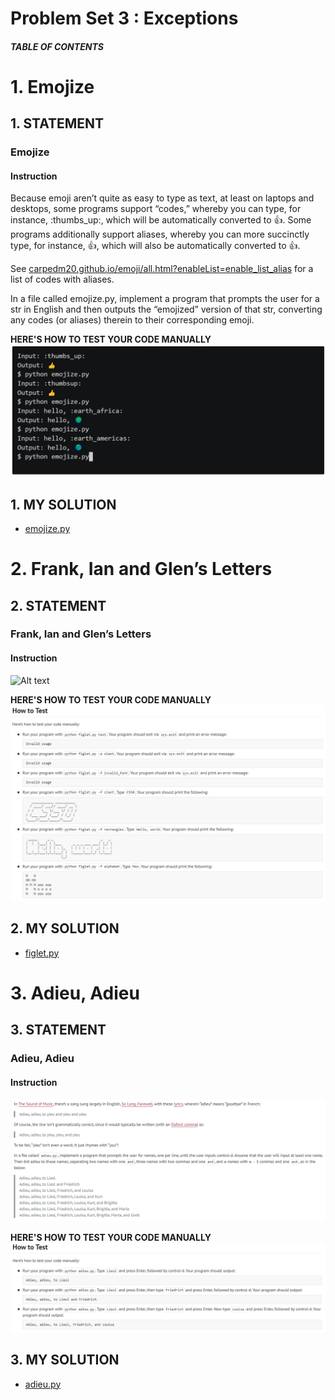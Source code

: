 # Problem Set 3 : Exceptions

##### TABLE OF CONTENTS


# 1. Emojize
## 1. STATEMENT
### Emojize
#### Instruction
Because emoji aren’t quite as easy to type as text, at least on laptops and desktops, some programs support “codes,” whereby you can type, for instance, :thumbs_up:, which will be automatically converted to 👍. Some programs additionally support aliases, whereby you can more succinctly type, for instance, :thumbsup:, which will also be automatically converted to 👍.

See [carpedm20.github.io/emoji/all.html?enableList=enable_list_alias](https://carpedm20.github.io/emoji/all.html?enableList=enable_list_alias) for a list of codes with aliases.

In a file called emojize.py, implement a program that prompts the user for a str in English and then outputs the “emojized” version of that str, converting any codes (or aliases) therein to their corresponding emoji.

**HERE'S HOW TO TEST YOUR CODE MANUALLY**
![Alt text](<Problem Set 4/Images/emojize.png>)

## 1. MY SOLUTION
- [emojize.py](https://github.com/p3uj/edX-Harvard-University-CS50-s-Introduction-to-Programming-with-Python/blob/5b85f3641e5d70a455a7b20156176e988f6f2494/Problem%20Set%204/emojize.py)


# 2. Frank, Ian and Glen’s Letters
## 2. STATEMENT
### Frank, Ian and Glen’s Letters
#### Instruction
![Alt text](<Problem Set 4/Images/Frank, Ian and Glen’s Letters Instructions.png>)

**HERE'S HOW TO TEST YOUR CODE MANUALLY**
![Alt text](<Problem Set 4/Images/Frank, Ian and Glens Letters Test.png>)

## 2. MY SOLUTION
- [figlet.py](https://github.com/p3uj/edX-Harvard-University-CS50-s-Introduction-to-Programming-with-Python/blob/a033df47d32644af12afc1a0c47d625fd78ee56a/Problem%20Set%204/figlet.py)


# 3. Adieu, Adieu
## 3. STATEMENT
### Adieu, Adieu
#### Instruction
![Alt text](<Problem Set 4/Images/Adieu, Adieu Instructions.png>)

**HERE'S HOW TO TEST YOUR CODE MANUALLY**
![Alt text](<Problem Set 4/Images/Adieu, Adieu Test.png>)

## 3. MY SOLUTION
- [adieu.py](https://github.com/p3uj/edX-Harvard-University-CS50-s-Introduction-to-Programming-with-Python/blob/4b713aeff451810121233073752871a35117258c/Problem%20Set%204/adieu.py)